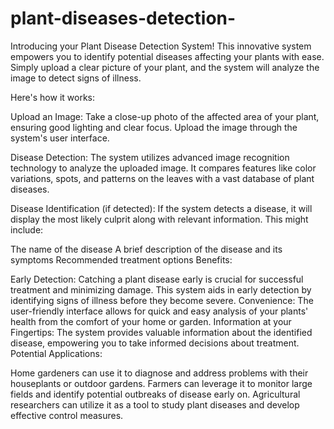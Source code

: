 # plant-diseases-detection-



Introducing your Plant Disease Detection System!
This innovative system empowers you to identify potential diseases affecting your plants with ease.  Simply upload a clear picture of your plant, and the system will analyze the image to detect signs of illness.

Here's how it works:

Upload an Image:  Take a close-up photo of the affected area of your plant, ensuring good lighting and clear focus. Upload the image through the system's user interface.

Disease Detection:  The system utilizes advanced image recognition technology to analyze the uploaded image. It compares features like color variations, spots, and patterns on the leaves with a vast database of plant diseases.

Disease Identification (if detected):  If the system detects a disease, it will display the most likely culprit along with relevant information. This might include:

The name of the disease
A brief description of the disease and its symptoms
Recommended treatment options
Benefits:

Early Detection: Catching a plant disease early is crucial for successful treatment and minimizing damage. This system aids in early detection by identifying signs of illness before they become severe.
Convenience: The user-friendly interface allows for quick and easy analysis of your plants' health from the comfort of your home or garden.
Information at your Fingertips: The system provides valuable information about the identified disease, empowering you to take informed decisions about treatment.
Potential Applications:

Home gardeners can use it to diagnose and address problems with their houseplants or outdoor gardens.
Farmers can leverage it to monitor large fields and identify potential outbreaks of disease early on.
Agricultural researchers can utilize it as a tool to study plant diseases and develop effective control measures.
